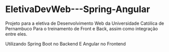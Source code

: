 # EletivaDevWeb---Spring-Angular

Projeto para a eletiva de Desenvolvimento Web da Universidade Católica de Pernambuco
Para o treinamento de Front e Back, assim como integração entre eles.

Utilizando Spring Boot no Backend
E Angular no Frontend
